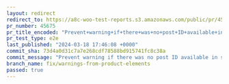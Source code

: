```yaml
---
layout: redirect
redirect_to: https://a8c-woo-test-reports.s3.amazonaws.com/public/pr/45675/e2e/index.html
pr_number: 45675
pr_title_encoded: "Prevent+warning+if+there+was+no+post+ID+available+in+some+product+elements"
pr_test_type: e2e
last_published: "2024-03-18 17:46:08 +0000"
commit_sha: 73d4a0d31c7a7e268cdf78588bd915741fc8c38a
commit_message: "Prevent warning if there was no post ID available in some product ele…"
branch_name: fix/warnings-from-product-elements
passed: true
---
```

